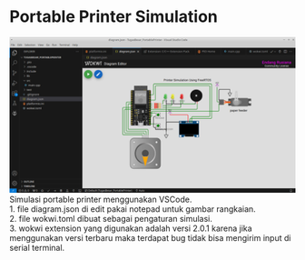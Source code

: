 # Portable Printer Simulation <br>
<img src="images/simulationVScode.png" alt="Alt text" width="800">
Simulasi portable printer menggunakan VSCode. <br>
1. file diagram.json di edit pakai notepad untuk gambar rangkaian.<br>
2. file wokwi.toml dibuat sebagai pengaturan simulasi.<br>
3. wokwi extension yang digunakan adalah versi 2.0.1 karena jika menggunakan versi terbaru maka terdapat bug tidak bisa mengirim input di serial terminal. 

